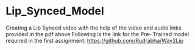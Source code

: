# Lip_Synced_Model
Creating a Lip Synced video with the help of the video and audio links provided in the pdf above Following is the link for the Pre- Trained model required in the first assignment: https://github.com/Rudrabha/Wav2Lip

